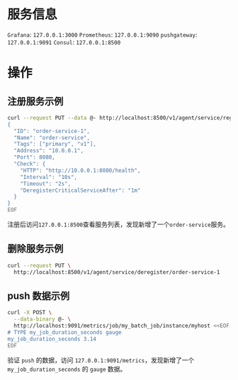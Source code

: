 # 服务信息
`Grafana`: `127.0.0.1:3000`
`Prometheus`: `127.0.0.1:9090`
`pushgateway`: `127.0.0.1:9091`
`Consul`: `127.0.0.1:8500`

# 操作
## 注册服务示例
``` bash
curl --request PUT --data @- http://localhost:8500/v1/agent/service/register <<EOF
{
  "ID": "order-service-1",
  "Name": "order-service",
  "Tags": ["primary", "v1"],
  "Address": "10.0.0.1",
  "Port": 8080,
  "Check": {
    "HTTP": "http://10.0.0.1:8080/health",
    "Interval": "10s",
    "Timeout": "2s",
    "DeregisterCriticalServiceAfter": "1m"
  }
}
EOF
```

注册后访问`127.0.0.1:8500`查看服务列表，发现新增了一个`order-service`服务。

## 删除服务示例

``` bash
curl --request PUT \
  http://localhost:8500/v1/agent/service/deregister/order-service-1
```

## push 数据示例

``` bash
curl -X POST \
  --data-binary @- \
  http://localhost:9091/metrics/job/my_batch_job/instance/myhost <<EOF
# TYPE my_job_duration_seconds gauge
my_job_duration_seconds 3.14
EOF
```

验证 `push` 的数据，访问 `127.0.0.1:9091/metrics`，发现新增了一个 `my_job_duration_seconds` 的 `gauge` 数据。